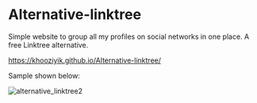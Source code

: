 # Alternative-linktree
Simple website to group all my profiles on social networks in one place. A free Linktree alternative.

https://khooziyik.github.io/Alternative-linktree/

Sample shown below:

![alternative_linktree2](https://user-images.githubusercontent.com/112340465/235106423-f1200080-62d3-4200-8934-894508663624.png)
